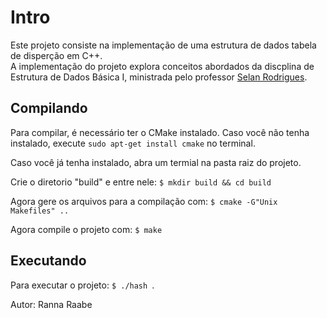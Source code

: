 # Intro
Este projeto consiste na implementação de uma estrutura de dados tabela de disperção em C++.  
A implementação do projeto explora conceitos abordados da discplina de Estrutura de Dados Básica I, ministrada pelo professor [Selan Rodrigues](https://docente.ufrn.br/2497950/perfil).

## Compilando
Para compilar, é necessário ter o CMake instalado. Caso você não tenha instalado, execute ```sudo apt-get install cmake``` no terminal.

Caso você já tenha instalado, abra um termial na pasta raiz do projeto.

Crie o diretorio "build" e entre nele: ```$ mkdir build && cd build ```

Agora gere os arquivos para a compilação com: ```$ cmake -G"Unix Makefiles" ..```

Agora compile o projeto com: ```$ make ```

## Executando
Para executar o projeto: ```$ ./hash ```.


Autor: Ranna Raabe